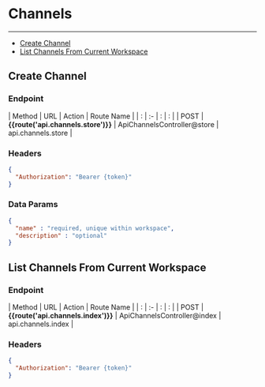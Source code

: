 # Channels

---
- [Create Channel](#create)
- [List Channels From Current Workspace](#list)


<a name="create"></a>
## Create Channel

### Endpoint

| Method | URL   | Action | Route Name |
| : |   :-   |  :  | : |
| POST | **{{route('api.channels.store')}}** | ApiChannelsController@store | api.channels.store |

### Headers

```json
{
  "Authorization": "Bearer {token}"
}
```

### Data Params

```json
{
  "name" : "required, unique within workspace",
  "description" : "optional"
}
```

<a name="list"></a>
## List Channels From Current Workspace

### Endpoint

| Method | URL   | Action | Route Name |
| : |   :-   |  :  | : |
| POST | **{{route('api.channels.index')}}** | ApiChannelsController@index | api.channels.index |

### Headers

```json
{
  "Authorization": "Bearer {token}"
}
```

